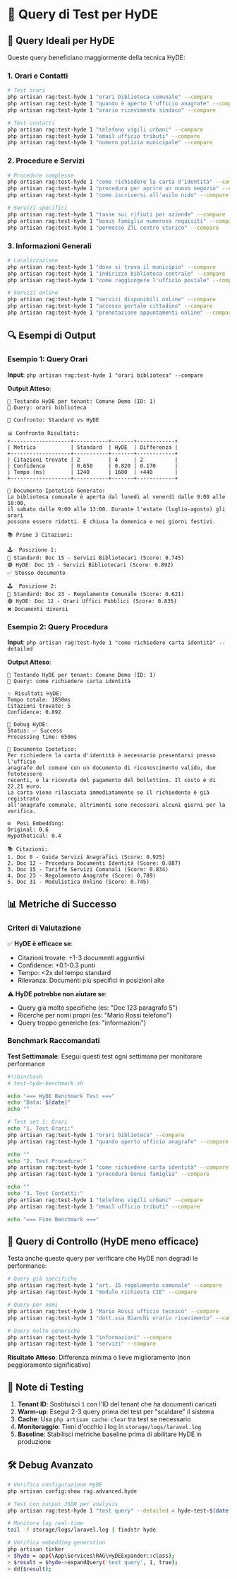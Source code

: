 # 🧪 Query di Test per HyDE

## 🎯 Query Ideali per HyDE

Queste query beneficiano maggiormente della tecnica HyDE:

### **1. Orari e Contatti**
```bash
# Test orari
php artisan rag:test-hyde 1 "orari biblioteca comunale" --compare
php artisan rag:test-hyde 1 "quando è aperto l'ufficio anagrafe" --compare  
php artisan rag:test-hyde 1 "orario ricevimento sindaco" --compare

# Test contatti
php artisan rag:test-hyde 1 "telefono vigili urbani" --compare
php artisan rag:test-hyde 1 "email ufficio tributi" --compare
php artisan rag:test-hyde 1 "numero polizia municipale" --compare
```

### **2. Procedure e Servizi**
```bash
# Procedure complesse
php artisan rag:test-hyde 1 "come richiedere la carta d'identità" --compare
php artisan rag:test-hyde 1 "procedura per aprire un nuovo negozio" --compare
php artisan rag:test-hyde 1 "come iscriversi all'asilo nido" --compare

# Servizi specifici
php artisan rag:test-hyde 1 "tasse sui rifiuti per aziende" --compare
php artisan rag:test-hyde 1 "bonus famiglia numerosa requisiti" --compare
php artisan rag:test-hyde 1 "permesso ZTL centro storico" --compare
```

### **3. Informazioni Generali**
```bash
# Localizzazione
php artisan rag:test-hyde 1 "dove si trova il municipio" --compare
php artisan rag:test-hyde 1 "indirizzo biblioteca centrale" --compare
php artisan rag:test-hyde 1 "come raggiungere l'ufficio postale" --compare

# Servizi online
php artisan rag:test-hyde 1 "servizi disponibili online" --compare
php artisan rag:test-hyde 1 "accesso portale cittadino" --compare
php artisan rag:test-hyde 1 "prenotazione appuntamenti online" --compare
```

## 🔍 Esempi di Output

### **Esempio 1: Query Orari**

**Input**: `php artisan rag:test-hyde 1 "orari biblioteca" --compare`

**Output Atteso**:
```
🔬 Testando HyDE per tenant: Comune Demo (ID: 1)
💬 Query: orari biblioteca

🔄 Confronto: Standard vs HyDE

📊 Confronto Risultati:
+-------------------+-----------+-------+------------+
| Metrica           | Standard  | HyDE  | Differenza |
+-------------------+-----------+-------+------------+
| Citazioni trovate | 2         | 4     | 2          |
| Confidence        | 0.650     | 0.820 | 0.170      |
| Tempo (ms)        | 1240      | 1680  | +440       |
+-------------------+-----------+-------+------------+

📝 Documento Ipotetico Generato:
La biblioteca comunale è aperta dal lunedì al venerdì dalle 9:00 alle 18:00, 
il sabato dalle 9:00 alle 13:00. Durante l'estate (luglio-agosto) gli orari 
possono essere ridotti. È chiusa la domenica e nei giorni festivi.

📚 Prime 3 Citazioni:

🕹️  Posizione 1:
🔵 Standard: Doc 15 - Servizi Bibliotecari (Score: 0.745)
🟣 HyDE: Doc 15 - Servizi Bibliotecari (Score: 0.892)
✅ Stesso documento

🕹️  Posizione 2:
🔵 Standard: Doc 23 - Regolamento Comunale (Score: 0.621)
🟣 HyDE: Doc 12 - Orari Uffici Pubblici (Score: 0.835)
❌ Documenti diversi
```

### **Esempio 2: Query Procedura**

**Input**: `php artisan rag:test-hyde 1 "come richiedere carta identità" --detailed`

**Output Atteso**:
```
🔬 Testando HyDE per tenant: Comune Demo (ID: 1)
💬 Query: come richiedere carta identità

✨ Risultati HyDE:
Tempo totale: 1850ms
Citazioni trovate: 5
Confidence: 0.892

🔬 Debug HyDE:
Status: ✅ Success
Processing time: 650ms

📝 Documento Ipotetico:
Per richiedere la carta d'identità è necessario presentarsi presso l'ufficio 
anagrafe del comune con un documento di riconoscimento valido, due fototessere 
recenti, e la ricevuta del pagamento del bollettino. Il costo è di 22,21 euro. 
La carta viene rilasciata immediatamente se il richiedente è già registrato 
all'anagrafe comunale, altrimenti sono necessari alcuni giorni per la verifica.

⚙️  Pesi Embedding:
Original: 0.6
Hypothetical: 0.4

📚 Citazioni:
1. Doc 8 - Guida Servizi Anagrafici (Score: 0.925)
2. Doc 12 - Procedura Documenti Identità (Score: 0.887)
3. Doc 15 - Tariffe Servizi Comunali (Score: 0.834)
4. Doc 23 - Regolamento Anagrafe (Score: 0.789)
5. Doc 31 - Modulistica Online (Score: 0.745)
```

## 📊 Metriche di Successo

### **Criteri di Valutazione**

✅ **HyDE è efficace se**:
- Citazioni trovate: +1-3 documenti aggiuntivi
- Confidence: +0.1-0.3 punti
- Tempo: <2x del tempo standard
- Rilevanza: Documenti più specifici in posizioni alte

⚠️ **HyDE potrebbe non aiutare se**:
- Query già molto specifiche (es: "Doc 123 paragrafo 5")
- Ricerche per nomi propri (es: "Mario Rossi telefono")
- Query troppo generiche (es: "informazioni")

### **Benchmark Raccomandati**

**Test Settimanale**: Esegui questi test ogni settimana per monitorare performance

```bash
#!/bin/bash
# test-hyde-benchmark.sh

echo "=== HyDE Benchmark Test ==="
echo "Data: $(date)"
echo ""

# Test set 1: Orari
echo "1. Test Orari:"
php artisan rag:test-hyde 1 "orari biblioteca" --compare
php artisan rag:test-hyde 1 "quando aperto ufficio anagrafe" --compare

echo ""
echo "2. Test Procedure:"
php artisan rag:test-hyde 1 "come richiedere carta identità" --compare
php artisan rag:test-hyde 1 "procedura bonus famiglia" --compare

echo ""
echo "3. Test Contatti:"
php artisan rag:test-hyde 1 "telefono vigili urbani" --compare
php artisan rag:test-hyde 1 "email ufficio tributi" --compare

echo "=== Fine Benchmark ==="
```

## 🚫 Query di Controllo (HyDE meno efficace)

Testa anche queste query per verificare che HyDE non degradi le performance:

```bash
# Query già specifiche
php artisan rag:test-hyde 1 "art. 15 regolamento comunale" --compare
php artisan rag:test-hyde 1 "modulo richiesta CIE" --compare

# Query per nomi
php artisan rag:test-hyde 1 "Mario Rossi ufficio tecnico" --compare
php artisan rag:test-hyde 1 "dott.ssa Bianchi orario ricevimento" --compare

# Query molto generiche
php artisan rag:test-hyde 1 "informazioni" --compare
php artisan rag:test-hyde 1 "servizi" --compare
```

**Risultato Atteso**: Differenza minima o lieve miglioramento (non peggioramento significativo)

## 📝 Note di Testing

1. **Tenant ID**: Sostituisci `1` con l'ID del tenant che ha documenti caricati
2. **Warm-up**: Esegui 2-3 query prima del test per "scaldare" il sistema
3. **Cache**: Usa `php artisan cache:clear` tra test se necessario
4. **Monitoraggio**: Tieni d'occhio i log in `storage/logs/laravel.log`
5. **Baseline**: Stabilisci metriche baseline prima di abilitare HyDE in produzione

## 🛠️ Debug Avanzato

```bash
# Verifica configurazione HyDE
php artisan config:show rag.advanced.hyde

# Test con output JSON per analysis
php artisan rag:test-hyde 1 "test query" --detailed > hyde-test-$(date +%Y%m%d).json

# Monitora log real-time
tail -f storage/logs/laravel.log | findstr hyde

# Verifica embedding generation
php artisan tinker
> $hyde = app(\App\Services\RAG\HyDEExpander::class);
> $result = $hyde->expandQuery('test query', 1, true);
> dd($result);
```

